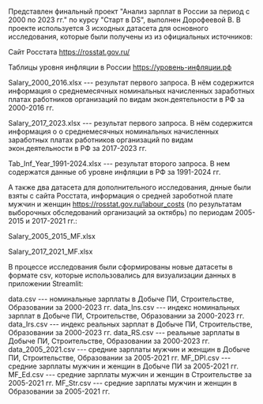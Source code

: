 Представлен финальный проект "Анализ зарплат в России за период с 2000 по 2023 гг." по курсу "Старт в DS", выполнен Дорофеевой В.
В проекте используется 3 исходных датасета для основного исследования, которые были получены из из официальных источников:

Сайт Росстата https://rosstat.gov.ru/

Таблицы уровня инфляции в России https://уровень-инфляции.рф

Salary_2000_2016.xlsx --- результат первого запроса. В нём содержится информация о среднемесячных номинальных начисленных заработных платах работников организаций по видам экон.деятельности в РФ за 2000-2016 гг.

Salary_2017_2023.xlsx --- результат первого запроса. В нём содержится информация о о среднемесячных номинальных начисленных заработных платах работников организаций по видам экон.деятельности в РФ за 2017-2023 гг.

Tab_Inf_Year_1991-2024.xlsx --- результат второго запроса. В нем содержатся данные об уровне инфляции в РФ за 1991-2024 гг.

А также два датасета для дополнительного исследования, днные были взяты с сайта Росстата, информация о средней зароботной плате мужчин и женщин
https://rosstat.gov.ru/labour_costs (по результатам выборочных обследований организаций за октябрь)  по периодам 2005-2015 и 2017-2021 гг.:

Salary_2005_2015_MF.xlsx 

Salary_2017_2021_MF.xlsx

В процессе исследования были сформированы новые датасеты в формате csv, которые использовались для визуализации данных в приложении Streamlit:

data.csv --- номинальные зарплаты в Добыче ПИ, Строительстве, Образовании за 2000-2023 гг.
data_Ins.csv --- индекс номинальных зарплат в Добыче ПИ, Строительстве, Образовании за 2000-2023 гг.
data_Irs.csv --- индекс  реальных зарплат в Добыче ПИ, Строительстве, Образовании за 2000-2023 гг.
data_RS.csv --- реальные зарплаты в Добыче ПИ, Строительстве, Образовании за 2000-2023 гг.
data_2005_2021.csv --- средние зарплаты мужчин и женщин в Добыче ПИ, Строительстве, Образовании за 2005-2021 гг.
MF_DPI.csv --- средние зарплаты мужчин и женщин в Добыче ПИ за 2005-2021 гг.
MF_Ed.csv --- средние зарплаты мужчин и женщин в Строительстве за 2005-2021 гг.
MF_Str.csv --- средние зарплаты мужчин и женщин в Образовании за 2005-2021 гг.

